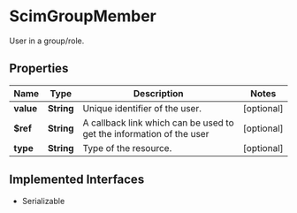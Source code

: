 

# ScimGroupMember

User in a group/role.

## Properties

Name | Type | Description | Notes
------------ | ------------- | ------------- | -------------
**value** | **String** | Unique identifier of the user. |  [optional]
**$ref** | **String** | A callback link which can be used to get the information of the user |  [optional]
**type** | **String** | Type of the resource. |  [optional]


## Implemented Interfaces

* Serializable


